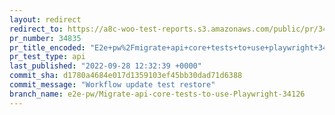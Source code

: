```yaml
---
layout: redirect
redirect_to: https://a8c-woo-test-reports.s3.amazonaws.com/public/pr/34835/api/index.html
pr_number: 34835
pr_title_encoded: "E2e+pw%2Fmigrate+api+core+tests+to+use+playwright+34126"
pr_test_type: api
last_published: "2022-09-28 12:32:39 +0000"
commit_sha: d1780a4684e017d1359103ef45bb30dad71d6388
commit_message: "Workflow update test restore"
branch_name: e2e-pw/Migrate-api-core-tests-to-use-Playwright-34126
---
```

